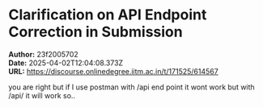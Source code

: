 # Clarification on API Endpoint Correction in Submission

**Author:** 23f2005702  
**Date:** 2025-04-02T12:04:08.373Z  
**URL:** https://discourse.onlinedegree.iitm.ac.in/t/171525/614567

you are right but if I use postman with /api end point it wont work but with /api/ it will work so..
